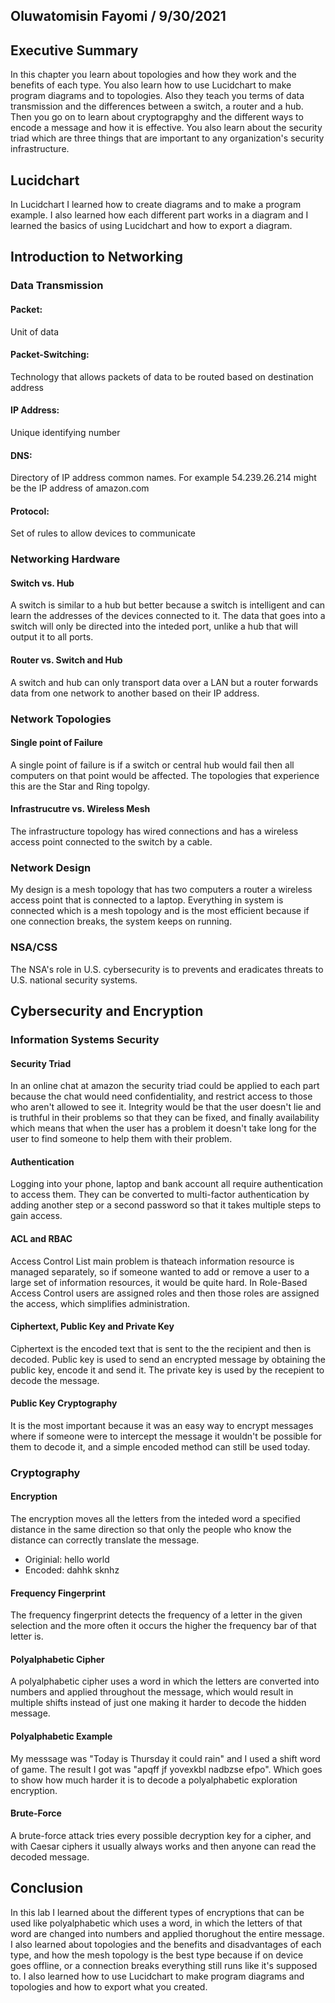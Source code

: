 ## Oluwatomisin Fayomi / 9/30/2021

## Executive Summary 
In this chapter you learn about topologies and how they work and the benefits of each type. You also learn how to use Lucidchart to make program diagrams and to topologies. Also they teach you terms of data transmission and the differences between a switch, a router and a hub. Then you go on to learn about cryptograpghy and the different ways to encode a message and how it is effective. You also learn about the security triad which are three things that are important to any organization's security infrastructure.

## Lucidchart
In Lucidchart I learned how to create diagrams and to make a program example. I also learned how each different part works in a diagram and I learned the basics of using Lucidchart and how to export a diagram.
## Introduction to Networking

### Data Transmission
#### Packet:
Unit of data 
#### Packet-Switching:
Technology that allows packets of data to be routed based on destination address 
#### IP Address:
Unique identifying number 
#### DNS:
Directory of IP address common names.  For example 54.239.26.214 might be the IP address of amazon.com
#### Protocol:
Set of rules to allow devices to communicate 
### Networking Hardware
#### Switch vs. Hub
A switch is similar to a hub but better because a switch is intelligent and can learn the addresses of the devices connected to it. The data that goes into a switch will only be directed into the inteded port, unlike a hub that will output it to all ports.
#### Router vs. Switch and Hub
A switch and hub can only transport data over a LAN but a router forwards data from one network to another based on their IP address.
### Network Topologies
#### Single point of Failure
A single point of failure is if a switch or central hub would fail then all computers on that point would be affected. The topologies that experience this are the Star and Ring topolgy.
#### Infrastrucutre vs. Wireless Mesh
The infrastructure topology has wired connections and has a wireless access point connected to the switch by a cable.
### Network Design
My design is a mesh topology that has two computers a router a wireless access point that is connected to a laptop. Everything in system is connected which is a mesh topology and is the most efficient because if one connection breaks, the system keeps on running.
### NSA/CSS
The NSA's role in U.S. cybersecurity is to prevents and eradicates threats to U.S. national security systems.
## Cybersecurity and Encryption

### Information Systems Security

#### Security Triad
In an online chat at amazon the security triad could be applied to each part because the chat would need confidentiality, and restrict access to those who aren't allowed to see it. Integrity would be that the user doesn't lie and is truthful in their problems so that they can be fixed, and finally availability which means that when the user has a problem it doesn't take long for the user to find someone to help them with their problem.
#### Authentication
Logging into your phone, laptop and bank account all require authentication to access them. They can be converted to multi-factor authentication by adding another step or a second password so that it takes multiple steps to gain access.
#### ACL and RBAC
Access Control List main problem is thateach information resource is managed separately, so if someone wanted to add or remove a user to a large set of information resources, it would be quite hard. In Role-Based Access Control users are assigned roles and then those roles are assigned the access, which simplifies administration.
#### Ciphertext, Public Key and Private Key
Ciphertext is the encoded text that is sent to the the recipient and then is decoded. Public key is used to send an encrypted message by obtaining the public key, encode it and send it. The private key is used by the recepient to decode the message.
#### Public Key Cryptography
It is the most important because it was an easy way to encrypt messages where if someone were to intercept the message it wouldn't be possible for them to decode it, and a simple encoded method can still be used today.
### Cryptography
#### Encryption
The encryption moves all the letters from the inteded word a specified distance in the same direction so that only the people who know the distance can correctly translate the message.
* Originial: hello world
* Encoded: dahhk sknhz
#### Frequency Fingerprint
The frequency fingerprint detects the frequency of a letter in the given selection and the more often it occurs the higher the frequency bar of that letter is.
#### Polyalphabetic Cipher
A polyalphabetic cipher uses a word in which the letters are converted into numbers and applied throughout the message, which would result in multiple shifts instead of just one making it harder to decode the hidden message.
#### Polyalphabetic Example
My messsage was "Today is Thursday it could rain" and I used a shift word of game. The result I got was "apqff jf yovexkbl nadbzse efpo". Which goes to show how much harder it is to decode a polyalphabetic exploration encryption.
#### Brute-Force
A brute-force attack tries every possible decryption key for a cipher, and with Caesar ciphers it usually always works and then anyone can read the decoded message.
## Conclusion
In this lab I learned about the different types of encryptions that can be used like polyalphabetic which uses a word, in which the letters of that word are changed into numbers and applied thorughout the entire message. I also learned about topologies and the benefits and disadvantages of each type, and how the mesh topology is the best type because if on device goes offline, or a connection breaks everything still runs like it's supposed to. I also learned how to use Lucidchart to make program diagrams and topologies and how to export what you created.

